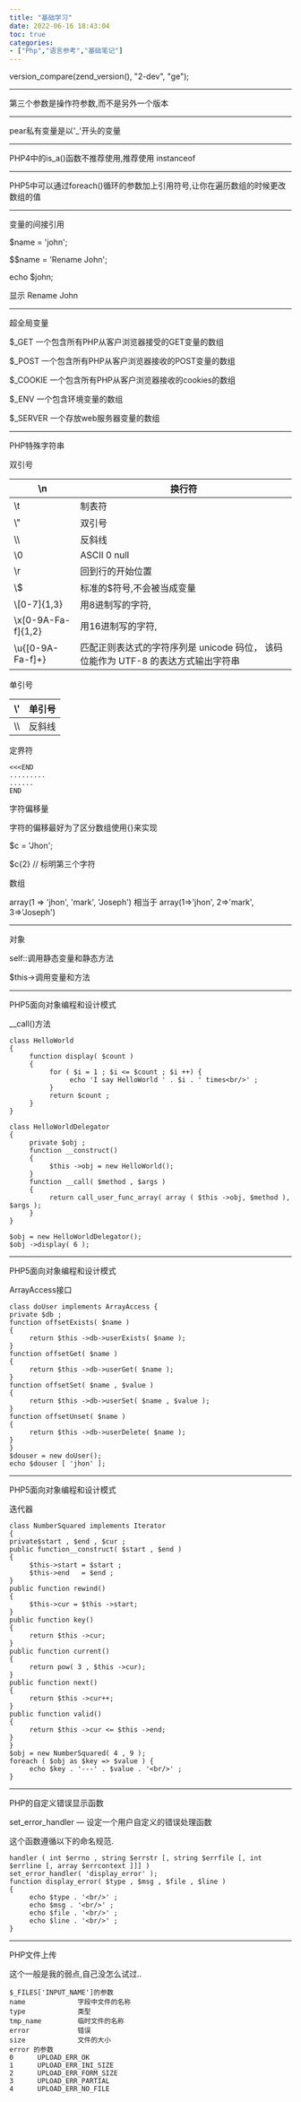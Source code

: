 ```yaml
---
title: "基础学习"
date: 2022-06-16 18:43:04
toc: true
categories:
- ["Php","语言参考","基础笔记"]
---
```


version_compare(zend_version(), "2-dev", "ge");

---

第三个参数是操作符参数,而不是另外一个版本

---

pear私有变量是以'_'开头的变量

---

PHP4中的is_a()函数不推荐使用,推荐使用 instanceof

---

PHP5中可以通过foreach()循环的参数加上引用符号,让你在遍历数组的时候更改数组的值

---

变量的间接引用

$name = 'john';

$$name = 'Rename John';

echo $john;

显示  Rename John

---

超全局变量

$_GET   一个包含所有PHP从客户浏览器接受的GET变量的数组

$_POST 一个包含所有PHP从客户浏览器接收的POST变量的数组

$_COOKIE 一个包含所有PHP从客户浏览器接收的cookies的数组

$_ENV     一个包含环境变量的数组

$_SERVER 一个存放web服务器变量的数组

---

PHP特殊字符串

双引号

| \\n | 换行符 |
| --- | --- |
| \\t | 制表符 |
| \\" | 双引号 |
| \\\\ | 反斜线 |
| \\0 | ASCII 0 null |
| \\r | 回到行的开始位置 |
| \\$ | 标准的$符号,不会被当成变量 |
| \\[0-7]{1,3} | 用8进制写的字符, |
| \\x[0-9A-Fa-f]{1,2}	 | 用16进制写的字符, |
| \\u{[0-9A-Fa-f]+} | 匹配正则表达式的字符序列是 unicode 码位， 该码位能作为 UTF-8 的表达方式输出字符串 |

单引号

| \\' | 单引号 |
| --- | --- |
| \\\\ | 反斜线 |

定界符



```
<<<END
.........
......
END
```
字符偏移量

字符的偏移最好为了区分数组使用{}来实现

$c = 'Jhon';

$c{2} // 标明第三个字符

数组

array(1 => 'jhon', 'mark', 'Joseph') 相当于 array(1=>'jhon', 2=>'mark', 3=>'Joseph')

---

对象

self::调用静态变量和静态方法

$this->调用变量和方法

---

PHP5面向对象编程和设计模式

__call()方法
```
class HelloWorld
{
     function display( $count )
     {
          for ( $i = 1 ; $i <= $count ; $i ++) {
               echo 'I say HelloWorld ' . $i . ' times<br/>' ;
          }
          return $count ;
     }
}
 
class HelloWorldDelegator
{
     private $obj ;
     function __construct()
     {
          $this ->obj = new HelloWorld();
     }
     function __call( $method , $args )
     {
          return call_user_func_array( array ( $this ->obj, $method ), $args );
     }
}
 
$obj = new HelloWorldDelegator();
$obj ->display( 6 );
```

---

PHP5面向对象编程和设计模式

ArrayAccess接口
```
class doUser implements ArrayAccess {
private $db ;
function offsetExists( $name )
{
     return $this ->db->userExists( $name );
}
function offsetGet( $name )
{
     return $this ->db->userGet( $name );
}
function offsetSet( $name , $value )
{
     return $this ->db->userSet( $name , $value );
}
function offsetUnset( $name )
{
     return $this ->db->userDelete( $name );
}
}
$douser = new doUser();
echo $douser [ 'jhon' ];
```

---

PHP5面向对象编程和设计模式

迭代器
```
class NumberSquared implements Iterator
{
private$start , $end , $cur ;
public function__construct( $start , $end )
{
     $this->start = $start ;
     $this->end   = $end ;
}
public function rewind()
{
     $this->cur = $this ->start;
}
public function key()
{
     return $this ->cur;
}
public function current()
{
     return pow( 3 , $this ->cur);
}
public function next()
{
     return $this ->cur++;
}
public function valid()
{
     return $this ->cur <= $this ->end;
}
}
$obj = new NumberSquared( 4 , 9 );
foreach ( $obj as $key => $value ) {
     echo $key . '---' . $value . '<br/>' ;
}
```

---

PHP的自定义错误显示函数

set_error_handler — 设定一个用户自定义的错误处理函数

这个函数遵循以下的命名规范.
```
handler ( int $errno , string $errstr [, string $errfile [, int $errline [, array $errcontext ]]] )
set_error_handler( 'display_error' );
function display_error( $type , $msg , $file , $line )
{
     echo $type . '<br/>' ;
     echo $msg . '<br/>' ;
     echo $file . '<br/>' ;
     echo $line . '<br/>' ;
}
```

---

PHP文件上传

这个一般是我的弱点,自己没怎么试过..
```
$_FILES['INPUT_NAME']的参数
name             字段中文件的名称
type             类型
tmp_name         临时文件的名称
error            错误
size             文件的大小
error 的参数
0      UPLOAD_ERR_OK
1      UPLOAD_ERR_INI_SIZE
2      UPLOAD_ERR_FORM_SIZE
3      UPLOAD_ERR_PARTIAL
4      UPLOAD_ERR_NO_FILE
```

